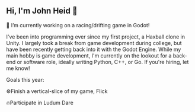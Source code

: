 ## Hi, I'm John Heid 👋
 🚗 I’m currently working on a racing/drifting game in Godot!
 
I've been into programming ever since my first project, a Haxball clone in Unity. I largely took a break from game development during college, but have been recently getting back into it with the Godot Engine. While my main hobby is game development, I'm currently on the lookout for a back-end or software role, ideally writing Python, C++, or Go. If you're hiring, let me know!

Goals this year:

⚙️Finish a vertical-slice of my game, Flick

🔥Participate in Ludum Dare
